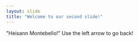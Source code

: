 ```yaml
---
layout: slide
title: "Welcome to our second slide!"
---
```

"Heisann Montebello!"
Use the left arrow to go back!
